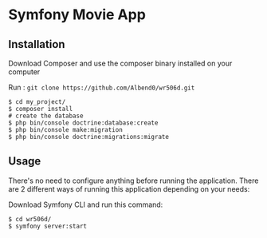 # Symfony Movie App 

## Installation
Download Composer and use the composer binary installed on your computer

Run : 
```git clone https://github.com/Albend0/wr506d.git```
```
$ cd my_project/
$ composer install
# create the database
$ php bin/console doctrine:database:create
$ php bin/console make:migration
$ php bin/console doctrine:migrations:migrate
```
## Usage
There's no need to configure anything before running the application. There are 2 different ways of running this application depending on your needs:

Download Symfony CLI and run this command:
```
$ cd wr506d/
$ symfony server:start
```
